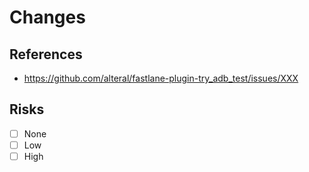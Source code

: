 # Changes

## References
- https://github.com/alteral/fastlane-plugin-try_adb_test/issues/XXX

## Risks
- [ ] None
- [ ] Low
- [ ] High
